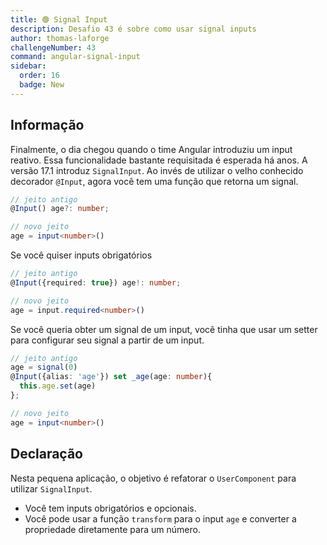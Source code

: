 ```yaml
---
title: 🟢 Signal Input
description: Desafio 43 é sobre como usar signal inputs
author: thomas-laforge
challengeNumber: 43
command: angular-signal-input
sidebar:
  order: 16
  badge: New
---
```


## Informação

Finalmente, o dia chegou quando o time Angular introduziu um input reativo. Essa funcionalidade bastante requisitada é esperada há anos. A versão 17.1 introduz `SignalInput`. Ao invés de utilizar o velho conhecido decorador `@Input`, agora você tem uma função que retorna um signal.

```ts
// jeito antigo
@Input() age?: number;

// novo jeito
age = input<number>()
```

Se você quiser inputs obrigatórios

```ts
// jeito antigo
@Input({required: true}) age!: number;

// novo jeito
age = input.required<number>()
```

Se você queria obter um signal de um input, você tinha que usar um setter para configurar seu signal a partir de um input.

```ts
// jeito antigo
age = signal(0)
@Input({alias: 'age'}) set _age(age: number){
  this.age.set(age)
};

// novo jeito
age = input<number>()
```

## Declaração

Nesta pequena aplicação, o objetivo é refatorar o `UserComponent` para utilizar `SignalInput`.

- Você tem inputs obrigatórios e opcionais.
- Você pode usar a função `transform` para o input `age` e converter a propriedade diretamente para um número.
